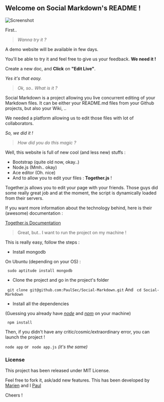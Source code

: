 ## Welcome on Social Markdown's README !

![](http://i.imgur.com/hvpjjQ2.png "Screenshot")

First.. 

> _Wanna try it ?_

A demo website will be available in few days. 

You'll be able to try it and feel free to give us your feedback. **We need it !**

Create a new doc, and __Click__ on __"Edit Live"__.

_Yes it's that easy._


> _Ok, so.. What is it ?_

Social Markdown is a project allowing you live concurrent editing of your Markdown files. 
It can be either your README.md files from your Github projects, but also your Wiki, .. 

We needed a platform allowing us to edit those files with lot of collaborators. 

_So, we did it !_

> _How did you do this magic ?_

Well, this website is full of new cool (and less new) stuffs :

- Bootstrap (quite old now, okay..) 
- Node.js (Mmh.. okay)
- Ace editor (Oh. nice)
- And to allow you to edit your files : **Together.js** !

Together.js allows you to edit your page with your friends. 
Those guys did some really great job and at the moment, the script is dynamically loaded from their servers. 

If you want more information about the technology behind, here is their (awesome) documentation :

[Together.js Documentation](https://togetherjs.com/docs/)


> Great, but.. I want to run the project on my machine !

This is really easy, follow the steps : 

- Install mongodb 

On Ubuntu (depending on your OS) : 

``` sudo aptitude install mongodb```

- Clone the project and go in the project's folder 

``` git clone git@github.com:PaulSec/Social-Markdown.git```
And ``` cd Social-Markdown```

- Install all the dependencies 

(Guessing you already have [_node_](http://nodejs.org/) and [_npm_](http://nodejs.org/) on your machine)

``` npm install```

Then, if you didn't have any critic/cosmic/extraordinary error, you can launch the project !

```node app``` or ``` node app.js``` _(it's the same)_

### License 

This project has been released under MIT License. 

Feel free to fork it, ask/add new features.
This has been developed by [Marien](https://github.com/marienfressinaud) and I [Paul](https://github.com/PaulSec)

Cheers !
